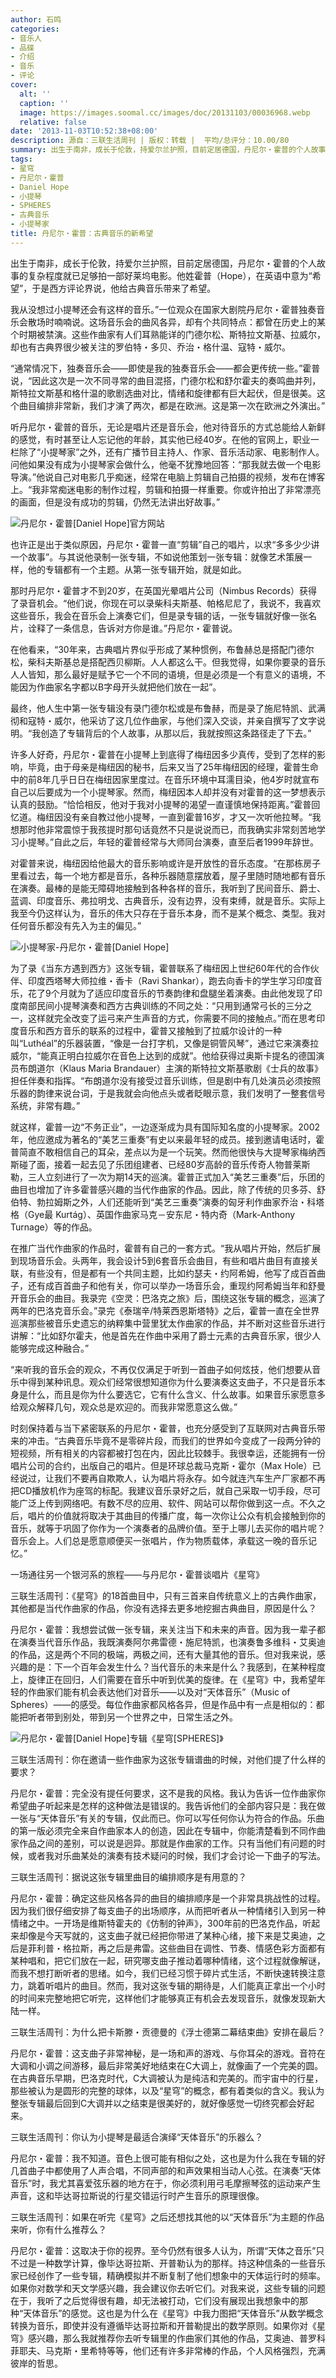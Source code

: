 ```yaml
---
author: 石鸣
categories:
- 音乐人
- 品碟
- 介绍
- 音乐
- 评论
cover:
  alt: ''
  caption: ''
  image: https://images.soomal.cc/images/doc/20131103/00036968.webp
  relative: false
date: '2013-11-03T10:52:38+08:00'
description: 源自：三联生活周刊 | 版权：转载 |  平均/总评分：10.00/80
summary: 出生于南非，成长于伦敦，持爱尔兰护照，目前定居德国，丹尼尔・霍普的个人故事的复杂程度就已足够拍一部好莱坞电影。他姓霍普（Hope），在英语中意为“希望”，于是西方评论界说，他给古典音乐带来了希望……
tags:
- 星穹
- 丹尼尔・霍普
- Daniel Hope
- 小提琴
- SPHERES
- 古典音乐
- 小提琴家
title: 丹尼尔・霍普：古典音乐的新希望
---
```


出生于南非，成长于伦敦，持爱尔兰护照，目前定居德国，丹尼尔・霍普的个人故事的复杂程度就已足够拍一部好莱坞电影。他姓霍普（Hope），在英语中意为“希望”，于是西方评论界说，他给古典音乐带来了希望。

我从没想过小提琴还会有这样的音乐。”一位观众在国家大剧院丹尼尔・霍普独奏音乐会散场时喃喃说。这场音乐会的曲风各异，却有个共同特点：都曾在历史上的某个时期被禁演。这些作曲家有人们耳熟能详的门德尔松、斯特拉文斯基、拉威尔，却也有古典界很少被关注的罗伯特・多贝、乔治・格什温、寇特・威尔。

“通常情况下，独奏音乐会――即使是我的独奏音乐会――都会更传统一些。”霍普说，“因此这次是一次不同寻常的曲目混搭，门德尔松和舒尔霍夫的奏鸣曲并列，斯特拉文斯基和格什温的歌剧选曲对比，情绪和旋律都有巨大起伏，但是很美。这个曲目编排非常新，我们才演了两次，都是在欧洲。这是第一次在欧洲之外演出。”

听丹尼尔・霍普的音乐，无论是唱片还是音乐会，他对待音乐的方式总能给人新鲜的感觉，有时甚至让人忘记他的年龄，其实他已经40岁。在他的官网上，职业一栏除了“小提琴家”之外，还有广播节目主持人、作家、音乐活动家、电影制作人。问他如果没有成为小提琴家会做什么，他毫不犹豫地回答：“那我就去做一个电影导演。”他说自己对电影几乎痴迷，经常在电脑上剪辑自己拍摄的视频，发布在博客上。“我非常痴迷电影的制作过程，剪辑和拍摄一样重要。你或许拍出了非常漂亮的画面，但是没有成功的剪辑，仍然无法讲出好故事。”

![丹尼尔・霍普[Daniel Hope]官方网站](https://images.soomal.cc/images/doc/20131103/00036968.webp)





也许正是出于类似原因，丹尼尔・霍普一直“剪辑”自己的唱片，以求“多多少少讲一个故事”。与其说他录制一张专辑，不如说他策划一张专辑：就像艺术策展一样，他的专辑都有一个主题。从第一张专辑开始，就是如此。

那时丹尼尔・霍普才不到20岁，在英国光晕唱片公司（Nimbus Records）获得了录音机会。“他们说，你现在可以录柴科夫斯基、帕格尼尼了，我说不，我喜欢这些音乐，我会在音乐会上演奏它们，但是录专辑的话，一张专辑就好像一张名片，诠释了一条信息，告诉对方你是谁。”丹尼尔・霍普说。

在他看来，“30年来，古典唱片界似乎形成了某种惯例，布鲁赫总是搭配门德尔松，柴科夫斯基总是搭配西贝柳斯。人人都这么干。但我觉得，如果你要录的音乐人人皆知，那么最好是赋予它一个不同的语境，但是必须是一个有意义的语境，不能因为作曲家名字都以B字母开头就把他们放在一起”。

最终，他人生中第一张专辑没有录门德尔松或是布鲁赫，而是录了施尼特凯、武满彻和寇特・威尔，他采访了这几位作曲家，与他们深入交谈，并亲自撰写了文字说明。“我创造了专辑背后的个人故事，从那以后，我就按照这条路径走了下去。”

许多人好奇，丹尼尔・霍普在小提琴上到底得了梅纽因多少真传，受到了怎样的影响，毕竟，由于母亲是梅纽因的秘书，后来又当了25年梅纽因的经理，霍普生命中的前8年几乎日日在梅纽因家里度过。在音乐环境中耳濡目染，他4岁时就宣布自己以后要成为一个小提琴家。然而，梅纽因本人却并没有对霍普的这一梦想表示认真的鼓励。“恰恰相反，他对于我对小提琴的渴望一直谨慎地保持距离。”霍普回忆道。梅纽因没有亲自教过他小提琴，一直到霍普16岁，才又一次听他拉琴。“我想那时他非常震惊于我孩提时那句话竟然不只是说说而已，而我确实非常刻苦地学习小提琴。”自此之后，年轻的霍普经常与大师同台演奏，直至后者1999年辞世。

对霍普来说，梅纽因给他最大的音乐影响或许是开放性的音乐态度。“在那栋房子里看过去，每一个地方都是音乐，各种乐器随意摆放着，屋子里随时随地都有音乐在演奏。最棒的是能无障碍地接触到各种各样的音乐，我听到了民间音乐、爵士、蓝调、印度音乐、弗拉明戈、古典音乐，没有边界，没有束缚，就是音乐。实际上我至今仍这样认为，音乐的伟大只存在于音乐本身，而不是某个概念、类型。我对任何音乐都没有先入为主的偏见。”

![小提琴家-丹尼尔・霍普[Daniel Hope]](https://images.soomal.cc/images/doc/20131103/00036970.webp)





为了录《当东方遇到西方》这张专辑，霍普联系了梅纽因上世纪60年代的合作伙伴、印度西塔琴大师拉维・香卡（Ravi Shankar），跑去向香卡的学生学习印度音乐，花了9个月就为了适应印度音乐的节奏韵律和盘腿坐着演奏。由此他发现了印度南部民间小提琴演奏和西方古典训练的不同之处：“只用到通常弓长的三分之一，这样就完全改变了运弓来产生声音的方式，你需要不同的接触点。”而在思考印度音乐和西方音乐的联系的过程中，霍普又接触到了拉威尔设计的一种叫“Luthéal”的乐器装置，“像是一台打字机，又像是铜管风琴”，通过它来演奏拉威尔，“能真正明白拉威尔在音色上达到的成就”。他给获得过奥斯卡提名的德国演员布朗道尔（Klaus Maria Brandauer）主演的斯特拉文斯基歌剧《士兵的故事》担任伴奏和指挥。“布朗道尔没有接受过音乐训练，但是剧中有几处演员必须按照乐器的韵律来说台词，于是我就会向他点头或者眨眼示意，我们发明了一整套信号系统，非常有趣。”

就这样，霍普一边“不务正业”，一边逐渐成为具有国际知名度的小提琴家。2002年，他应邀成为著名的“美艺三重奏”有史以来最年轻的成员。接到邀请电话时，霍普简直不敢相信自己的耳朵，差点以为是一个玩笑。然而他很快与大提琴家梅纳西斯碰了面，接着一起去见了乐团组建者、已经80岁高龄的音乐传奇人物普莱斯勒，三人立刻进行了一次为期14天的巡演。霍普正式加入“美艺三重奏”后，乐团的曲目也增加了许多霍普感兴趣的当代作曲家的作品。因此，除了传统的贝多芬、舒伯特、勃拉姆斯之外，人们还能听到“美艺三重奏”演奏的匈牙利作曲家乔治・科塔格（Gye最 Kurtág）、英国作曲家马克－安东尼・特内奇（Mark-Anthony Turnage）等的作品。

在推广当代作曲家的作品时，霍普有自己的一套方式。“我从唱片开始，然后扩展到现场音乐会。头两年，我会设计5到6套音乐会曲目，有些和唱片曲目有直接关联，有些没有，但是都有一个共同主题，比如约瑟夫・约阿希姆，他写了成百首曲子，还有成百首曲子和他有关，你可以举办一场音乐会，重现约阿希姆当年和舒曼开音乐会的曲目。我录完《空灵：巴洛克之旅》后，围绕这张专辑的概念，巡演了两年的巴洛克音乐会。”录完《泰瑞辛/特莱西恩斯塔特》之后，霍普一直在全世界巡演那些被音乐史遗忘的纳粹集中营里犹太作曲家的作品，并不断对这些音乐进行讲解：“比如舒尔霍夫，他是首先在作曲中采用了爵士元素的古典音乐家，很少人能够完成这种融合。”

“来听我的音乐会的观众，不再仅仅满足于听到一首曲子如何炫技，他们想要从音乐中得到某种讯息。观众们经常很想知道你为什么要演奏这支曲子，不只是音乐本身是什么，而且是你为什么要选它，它有什么含义、什么故事。如果音乐家愿意多给观众解释几句，观众总是欢迎的。而我非常愿意这么做。”

时刻保持着与当下紧密联系的丹尼尔・霍普，也充分感受到了互联网对古典音乐带来的冲击。“古典音乐毕竟不是零碎片段，而我们的世界如今变成了一段两分钟的短视频，所有相关的内容都被打包在内，因此比较棘手。我很幸运，还能拥有一份唱片公司的合约，出版自己的唱片。但是环球总裁马克斯・霍尔（Max Hole）已经说过，让我们不要再自欺欺人，认为唱片将永存。如今就连汽车生产厂家都不再把CD播放机作为座驾的标配。我建议音乐录好之后，就自己采取一切手段，尽可能广泛上传到网络吧。有数不尽的应用、软件、网站可以帮你做到这一点。不久之后，唱片的价值就将取决于其曲目的传播广度，每一次你让公众有机会接触到你的音乐，就等于巩固了你作为一个演奏者的品牌价值。至于上哪儿去买你的唱片呢？音乐会上。人们总是愿意顺便买一张唱片，作为物质载体，承载这一晚的音乐记忆。”

一场通往另一个银河系的旅程――与丹尼尔・霍普谈唱片《星穹》

三联生活周刊：《星穹》的18首曲目中，只有三首来自传统意义上的古典作曲家，其他都是当代作曲家的作品，你没有选择去更多地挖掘古典曲目，原因是什么？

丹尼尔・霍普：我想尝试做一张专辑，来关注当下和未来的声音。因为我一辈子都在演奏当代音乐作品，我既演奏阿尔弗雷德・施尼特凯，也演奏鲁多维科・艾奥迪的作品，这是两个不同的极端，两极之间，还有大量其他的音乐。但对我来说，感兴趣的是：下一个百年会发生什么？当代音乐的未来是什么？我感到，在某种程度上，旋律正在回归，人们需要在音乐中听到优美的旋律。在《星穹》中，我希望年轻的作曲家们能有机会表达他们对音乐――以及对“天体音乐”（Music of Spheres）――的感受。每位作曲家都风格各异，但是作品中有一点是相似的：都能把听者带到别处，带到另一个世界之中，日常生活之外。

![丹尼尔・霍普[Daniel Hope]专辑《星穹[SPHERES]》](https://images.soomal.cc/images/doc/20131103/00036969.webp)





三联生活周刊：你在邀请一些作曲家为这张专辑谱曲的时候，对他们提了什么样的要求？

丹尼尔・霍普：完全没有提任何要求，这不是我的风格。我认为告诉一位作曲家你希望曲子听起来是怎样的这种做法是错误的。我告诉他们的全部内容只是：我在做一张与“天体音乐”有关的专辑，仅此而已。你可以写任何你认为符合的作品。乐曲的第一版必须完全来自作曲家本人的创造，因此在专辑中，你能清楚看到不同作曲家作品之间的差别，可以说是迥异。那就是作曲家的工作。只有当他们有问题的时候，或者我对乐曲某处的演奏有技术疑问的时候，我们才会讨论一下曲子的写法。

三联生活周刊：据说这张专辑里曲目的编排顺序是有用意的？

丹尼尔・霍普：确定这些风格各异的曲目的编排顺序是一个非常具挑战性的过程。因为我们很仔细安排了每支曲子的出场顺序，从而把听者从一种情绪引入到另一种情绪之中。一开场是维斯特霍夫的《仿制的钟声》，300年前的巴洛克作品，听起来却像是今天写就的，这支曲子就已经把你带进了某种心绪，接下来是艾奥迪，之后是菲利普・格拉斯，再之后是弗雷。这些曲目在调性、节奏、情感色彩方面都有某种唱和，把它们放在一起，研究哪支曲子推动着哪种情绪，这个过程就像解谜，而我不想打断听者的思绪。如今，我们已经习惯于碎片式生活，不断快速转换注意力，跳着听唱片的曲目。然而，我对这张专辑的期待是，人们能真正拿出一个小时的时间来完整地把它听完，这样他们才能够真正有机会去发现音乐，就像发现新大陆一样。

三联生活周刊：为什么把卡斯滕・贡德曼的《浮士德第二幕结束曲》安排在最后？

丹尼尔・霍普：这支曲子非常神秘，是一场和声的游戏、与你耳朵的游戏。音符在大调和小调之间游移，最后非常美好地结束在C大调上，就像画了一个完美的圆。在古典音乐早期，巴洛克时代，C大调被认为是纯洁和完美的。而宇宙中的行星，那些被认为是圆形的完整的球体，以及“星穹”的概念，都有着类似的含义。我认为整张专辑最后回到C大调并以之结束是很美好的，就好像感觉一切终究都会好起来。

三联生活周刊：你认为小提琴是最适合演绎“天体音乐”的乐器么？

丹尼尔・霍普：我不知道。音色上很可能有相似之处，这也是为什么我在专辑的好几首曲子中都使用了人声合唱，不同声部的和声效果相当动人心弦。在演奏“天体音乐”时，我尤其喜爱弦乐器的地方在于，你必须利用弓毛摩擦琴弦的运动来产生声音，这和毕达哥拉斯说的行星交错运行时产生音乐的原理很像。

三联生活周刊：如果在听完《星穹》之后还想找其他的以“天体音乐”为主题的作品来听，你有什么推荐么？

丹尼尔・霍普：这取决于你的视界。至今仍然有很多人认为，所谓“天体之音乐”只不过是一种数学计算，像毕达哥拉斯、开普勒认为的那样。持这种信条的一些音乐家已经创作了一些专辑，精确模拟并不断复制了他们想象中的天体运行时的频率。如果你对数学和天文学感兴趣，我会建议你去听它们。对我来说，这些专辑的问题在于，我听了之后觉得很有趣，却无法被打动，它们没有展现出我想象中的那种“天体音乐”的感觉。这也是为什么在《星穹》中我力图把“天体音乐”从数学概念转换为音乐，即使并没有遵循毕达哥拉斯和开普勒提出的数学原则。如果你对《星穹》感兴趣，那么我就推荐你去听专辑里的作曲家们其他的作品，艾奥迪、普罗科菲耶夫、马克斯・里希特等等，他们还有许多非常棒的作品，个人风格强烈，充满彼岸的哲思。